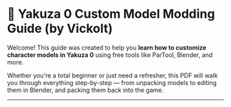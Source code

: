 # 🐉 Yakuza 0 Custom Model Modding Guide (by Vickolt)

Welcome! This guide was created to help you **learn how to customize character models in Yakuza 0** using free tools like ParTool, Blender, and more.

Whether you're a total beginner or just need a refresher, this PDF will walk you through everything step-by-step — from unpacking models to editing them in Blender, and packing them back into the game.

---
